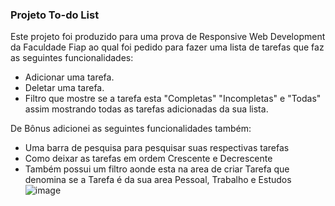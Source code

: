 ### Projeto To-do List

Este projeto foi produzido para uma prova de Responsive Web Development da Faculdade Fiap ao qual foi pedido para fazer uma lista de tarefas que faz as seguintes funcionalidades:
- Adicionar uma tarefa.
- Deletar uma tarefa.
- Filtro que mostre se a tarefa esta "Completas" "Incompletas" e "Todas" assim mostrando todas as tarefas adicionadas da sua lista.

De Bônus adicionei as seguintes funcionalidades também:
- Uma barra de pesquisa para pesquisar suas respectivas tarefas
- Como deixar as tarefas em ordem Crescente e Decrescente
- Também possui um filtro aonde esta na area de criar Tarefa que denomina se a Tarefa é da sua area Pessoal, Trabalho e Estudos
  ![image](https://github.com/nathaliacmf/projeto-to-do-list/assets/144740532/dbbee830-fcee-449b-8481-e64eec88c505)

